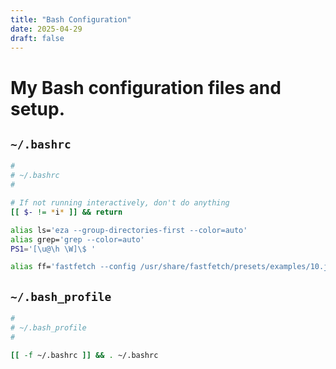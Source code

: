 ```yaml
---
title: "Bash Configuration"
date: 2025-04-29
draft: false
---
```


# My Bash configuration files and setup.

## `~/.bashrc`

```bash
#
# ~/.bashrc
#

# If not running interactively, don't do anything
[[ $- != *i* ]] && return

alias ls='eza --group-directories-first --color=auto'
alias grep='grep --color=auto'
PS1='[\u@\h \W]\$ '

alias ff='fastfetch --config /usr/share/fastfetch/presets/examples/10.jsonc'
```

## `~/.bash_profile`

```bash
#
# ~/.bash_profile
#

[[ -f ~/.bashrc ]] && . ~/.bashrc
```
